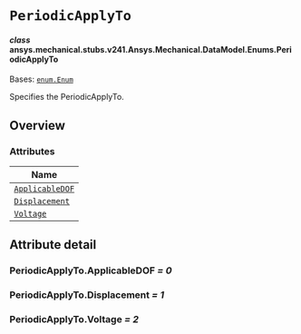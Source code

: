 # `PeriodicApplyTo`



#### *class* ansys.mechanical.stubs.v241.Ansys.Mechanical.DataModel.Enums.PeriodicApplyTo

Bases: [`enum.Enum`](https://docs.python.org/3/library/enum.html#enum.Enum)

Specifies the PeriodicApplyTo.

<!-- !! processed by numpydoc !! -->

<a id="overview"></a>

## Overview

### Attributes

| Name |
| ---------------------------------------------------------------------------------------------------------------------------- |
| [`ApplicableDOF`](../../../../../v242/Ansys/Mechanical/DataModel/Enums/PeriodicApplyTo.md#PeriodicApplyTo.ApplicableDOF) |
| [`Displacement`](../../../../../v242/Ansys/Mechanical/DataModel/Enums/PeriodicApplyTo.md#PeriodicApplyTo.Displacement) |
| [`Voltage`](../../../../../v242/Ansys/Mechanical/DataModel/Enums/PeriodicApplyTo.md#PeriodicApplyTo.Voltage) |

<a id="attribute-detail"></a>

## Attribute detail

<a id="PeriodicApplyTo.ApplicableDOF"></a>

### PeriodicApplyTo.ApplicableDOF *= 0*

<a id="PeriodicApplyTo.Displacement"></a>

### PeriodicApplyTo.Displacement *= 1*

<a id="PeriodicApplyTo.Voltage"></a>

### PeriodicApplyTo.Voltage *= 2*



